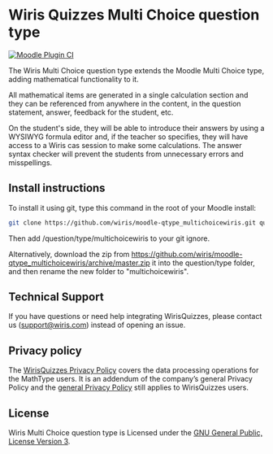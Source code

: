 # Wiris Quizzes Multi Choice question type

[![Moodle Plugin CI](https://github.com/wiris/moodle-qtype_multichoicewiris/actions/workflows/ci.yml/badge.svg)](https://github.com/wiris/moodle-qtype_multichoicewiris/actions/workflows/ci.yml)

The Wiris Multi Choice question type extends the Moodle Multi Choice type, adding mathematical functionality to it.

All mathematical items are generated in a single calculation section and they can be referenced from anywhere in the content, in the question statement, answer, feedback for the student, etc.

On the student's side, they will be able to introduce their answers by using a WYSIWYG formula editor and, if the teacher so specifies, they will have access to a Wiris cas session to make some calculations. The answer syntax checker will prevent the students from unnecessary errors and misspellings.

## Install instructions

To install it using git, type this command in the root of your Moodle install:

```bash
git clone https://github.com/wiris/moodle-qtype_multichoicewiris.git question/type/multichoicewiris
```

Then add /question/type/multichoicewiris to your git ignore.

Alternatively, download the zip from <https://github.com/wiris/moodle-qtype_multichoicewiris/archive/master.zip> it into the question/type folder, and then rename the new folder to "multichoicewiris".

## Technical Support

If you have questions or need help integrating WirisQuizzes, please contact us (support@wiris.com) instead of opening an issue.

## Privacy policy

The [WirisQuizzes Privacy Policy](https://www.wiris.com/en/wiris-quizzes-privacy-policy/) covers the data processing operations for the MathType users. It is an addendum of the company’s general Privacy Policy and the [general Privacy Policy](https://www.wiris.com/en/privacy-policy) still applies to WirisQuizzes users.

## License

Wiris Multi Choice question type is Licensed under the [GNU General Public, License Version 3](https://www.gnu.org/licenses/gpl-3.0.en.html).

